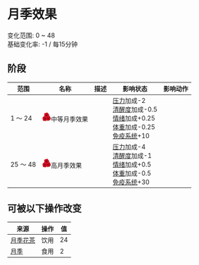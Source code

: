 # 月季效果  
变化范围: 0 ~ 48  
基础变化率: -1 / 每15分钟  
## 阶段  
范围  |  名称  |  描述  |  影响状态  |  影响动作  
----  |  ----  |  ----  |  ----  |  ----  
1 ～ 24  |  <img decoding="async" src="Sprite/ChinaRoseEffect.png" style="width:20px;">中等月季效果  |    |  [压力](Stress.md)加成-2<br>[清醒度](Wakefulness.md)加成-0.5<br>[情绪](Morale.md)加成+0.25<br>[体重](Weight.md)加成-0.25<br>[免疫系统](ImmuneSystem.md)+10  |    
25 ～ 48  |  <img decoding="async" src="Sprite/ChinaRoseEffect.png" style="width:20px;">高月季效果  |    |  [压力](Stress.md)加成-4<br>[清醒度](Wakefulness.md)加成-1<br>[情绪](Morale.md)加成+0.5<br>[体重](Weight.md)加成-0.5<br>[免疫系统](ImmuneSystem.md)+30  |    
## 可被以下操作改变  
来源  |  操作  |  值  
----  |  ----  |  ----  
[月季花茶](LQ_ChinaRoseTea.md)  |  饮用  |  24  
[月季](ChinaRoseFlowers.md)  |  食用  |  2  
